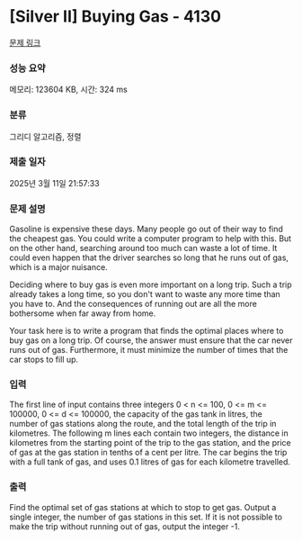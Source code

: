 # [Silver II] Buying Gas - 4130 

[문제 링크](https://www.acmicpc.net/problem/4130) 

### 성능 요약

메모리: 123604 KB, 시간: 324 ms

### 분류

그리디 알고리즘, 정렬

### 제출 일자

2025년 3월 11일 21:57:33

### 문제 설명

<p>Gasoline is expensive these days. Many people go out of their way to find the cheapest gas. You could write a computer program to help with this. But on the other hand, searching around too much can waste a lot of time. It could even happen that the driver searches so long that he runs out of gas, which is a major nuisance.</p>

<p>Deciding where to buy gas is even more important on a long trip. Such a trip already takes a long time, so you don't want to waste any more time than you have to. And the consequences of running out are all the more bothersome when far away from home.</p>

<p>Your task here is to write a program that finds the optimal places where to buy gas on a long trip. Of course, the answer must ensure that the car never runs out of gas. Furthermore, it must minimize the number of times that the car stops to fill up.</p>

### 입력 

 <p>The first line of input contains three integers 0 < n <= 100, 0 <= m <= 100000, 0 <= d <= 100000, the capacity of the gas tank in litres, the number of gas stations along the route, and the total length of the trip in kilometres. The following m lines each contain two integers, the distance in kilometres from the starting point of the trip to the gas station, and the price of gas at the gas station in tenths of a cent per litre. The car begins the trip with a full tank of gas, and uses 0.1 litres of gas for each kilometre travelled.</p>

### 출력 

 <p>Find the optimal set of gas stations at which to stop to get gas. Output a single integer, the number of gas stations in this set. If it is not possible to make the trip without running out of gas, output the integer -1.</p>

